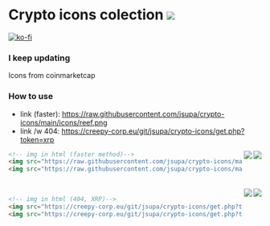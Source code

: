 # Crypto icons colection <img src="https://visitor-badge.glitch.me/badge?page_id=jsupa.crypto-icons">
[![ko-fi](https://ko-fi.com/img/githubbutton_sm.svg)](https://ko-fi.com/Y8Y246Y0V)
### I keep updating 
Icons from coinmarketcap
### How to use
- link (faster): https://raw.githubusercontent.com/jsupa/crypto-icons/main/icons/reef.png
- link /w 404: https://creepy-corp.eu/git/jsupa/crypto-icons/get.php?token=xrp

<img align="right" src="https://raw.githubusercontent.com/jsupa/crypto-icons/main/icons/reef.png">
<img align="right" src="https://raw.githubusercontent.com/jsupa/crypto-icons/main/icons/doge.png">

```html
<!-- img in html (faster method)-->
<img src="https://raw.githubusercontent.com/jsupa/crypto-icons/main/icons/reef.png">
<img src="https://raw.githubusercontent.com/jsupa/crypto-icons/main/icons/doge.png">
```

<br>
<img align="right" src="https://creepy-corp.eu/git/jsupa/crypto-icons/get.php?token=xrp">
<img align="right" src="https://creepy-corp.eu/git/jsupa/crypto-icons/get.php?token=jsupa">

```html
<!-- img in html (404, XRP)-->
<img src="https://creepy-corp.eu/git/jsupa/crypto-icons/get.php?token=xrp">
<img src="https://creepy-corp.eu/git/jsupa/crypto-icons/get.php?token=jsupa">
```
